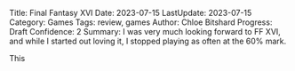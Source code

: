 Title: Final Fantasy XVI
Date: 2023-07-15
LastUpdate: 2023-07-15
Category: Games
Tags: review, games
Author: Chloe Bitshard
Progress: Draft
Confidence: 2
Summary: I was very much looking forward to FF XVI, and while I started out loving it, I stopped playing as often at the 60% mark.

This